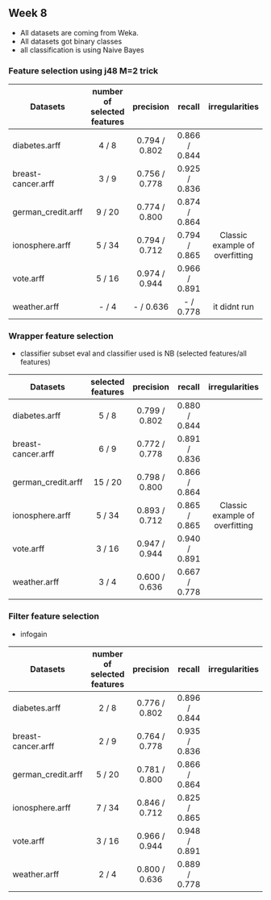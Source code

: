 ## Week 8

- All datasets are coming from Weka.
- All datasets got binary classes
- all classification is using Naive Bayes

### Feature selection using j48 M=2 trick 

| Datasets     | number of selected features   | precision | recall | irregularities|
| ------------- |:-------------:|:-------------:|:-------------:|:-------------:|
|  diabetes.arff |  4 / 8 | 0.794 / 0.802 | 0.866 / 0.844 | |
|  breast-cancer.arff | 3 / 9  | 0.756 / 0.778  | 0.925 / 0.836 | |
|  german_credit.arff | 9 / 20 | 0.774 / 0.800 | 0.874 / 0.864 | |
|  ionosphere.arff | 5 / 34  | 0.794 / 0.712  | 0.794 / 0.865 |  Classic example of overfitting|
|  vote.arff | 5 / 16 | 0.974 / 0.944 | 0.966 / 0.891 | |
|  weather.arff | - / 4 | - / 0.636 | - / 0.778 |  it didnt run |

### Wrapper feature selection 
- classifier subset eval and classifier used is NB (selected features/all features)

| Datasets     | selected features   | precision | recall |  irregularities|
| ------------- |:-------------:|:-------------:|:-------------:|:-------------:|
|  diabetes.arff |  5 / 8 | 0.799 / 0.802 | 0.880 / 0.844 | |
|  breast-cancer.arff | 6 / 9  | 0.772 / 0.778  | 0.891 / 0.836 | |
|  german_credit.arff | 15 / 20 | 0.798 / 0.800 | 0.866 / 0.864 | | 
|  ionosphere.arff | 5 / 34  | 0.893 / 0.712  | 0.865 / 0.865 |  Classic example of overfitting|
|  vote.arff | 3 / 16 | 0.947 / 0.944 | 0.940 / 0.891 | |
|  weather.arff | 3 / 4 | 0.600 / 0.636 | 0.667 / 0.778 | |

### Filter feature selection 
- infogain

| Datasets     | number of selected features   | precision | recall |  irregularities|
| ------------- |:-------------:|:-------------:|:-------------:|:-------------:|
|  diabetes.arff |  2 / 8 | 0.776 / 0.802 | 0.896 / 0.844 | |
|  breast-cancer.arff | 2 / 9  | 0.764 / 0.778  | 0.935 / 0.836 | |
|  german_credit.arff | 5 / 20 | 0.781 / 0.800 | 0.866 / 0.864 | |
|  ionosphere.arff | 7 / 34  | 0.846 / 0.712  | 0.825 / 0.865 |  |
|  vote.arff | 3 / 16 | 0.966 / 0.944 | 0.948 / 0.891 | |
|  weather.arff | 2 / 4 | 0.800 / 0.636 | 0.889 / 0.778 | | 
